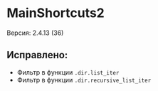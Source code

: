 # MainShortcuts2
Версия: 2.4.13 (36)
## Исправлено:
- Фильтр в функции `.dir.list_iter`
- Фильтр в функции `.dir.recursive_list_iter`